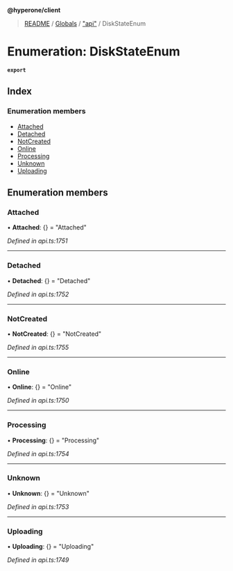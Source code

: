 **@hyperone/client**

> [README](../README.md) / [Globals](../globals.md) / ["api"](../modules/_api_.md) / DiskStateEnum

# Enumeration: DiskStateEnum

**`export`** 

## Index

### Enumeration members

* [Attached](_api_.diskstateenum.md#attached)
* [Detached](_api_.diskstateenum.md#detached)
* [NotCreated](_api_.diskstateenum.md#notcreated)
* [Online](_api_.diskstateenum.md#online)
* [Processing](_api_.diskstateenum.md#processing)
* [Unknown](_api_.diskstateenum.md#unknown)
* [Uploading](_api_.diskstateenum.md#uploading)

## Enumeration members

### Attached

•  **Attached**: {} = "Attached"

*Defined in api.ts:1751*

___

### Detached

•  **Detached**: {} = "Detached"

*Defined in api.ts:1752*

___

### NotCreated

•  **NotCreated**: {} = "NotCreated"

*Defined in api.ts:1755*

___

### Online

•  **Online**: {} = "Online"

*Defined in api.ts:1750*

___

### Processing

•  **Processing**: {} = "Processing"

*Defined in api.ts:1754*

___

### Unknown

•  **Unknown**: {} = "Unknown"

*Defined in api.ts:1753*

___

### Uploading

•  **Uploading**: {} = "Uploading"

*Defined in api.ts:1749*
